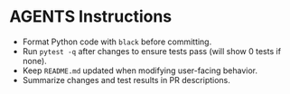 # AGENTS Instructions

- Format Python code with `black` before committing.
- Run `pytest -q` after changes to ensure tests pass (will show 0 tests if none).
- Keep `README.md` updated when modifying user-facing behavior.
- Summarize changes and test results in PR descriptions.